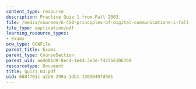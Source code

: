```yaml
---
content_type: resource
description: Practice Quiz 1 from Fall 2003.
file: /media/courses/6-450-principles-of-digital-communications-i-fall-2006/608f763ca2d0299a1db113030497d901_quiz1_03.pdf
file_type: application/pdf
learning_resource_types:
- Exams
ocw_type: OCWFile
parent_title: Exams
parent_type: CourseSection
parent_uid: ae4681d9-8ec4-1e44-3e3e-f47556106769
resourcetype: Document
title: quiz1_03.pdf
uid: 608f763c-a2d0-299a-1db1-13030497d901
---
```

